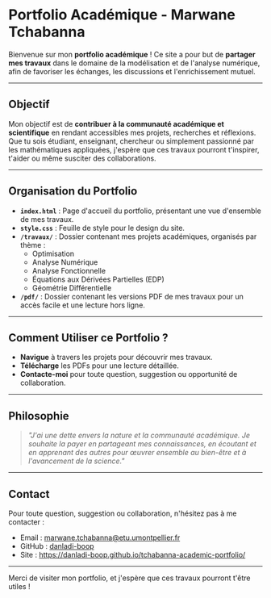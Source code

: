 # Portfolio Académique - Marwane Tchabanna

Bienvenue sur mon **portfolio académique** ! Ce site a pour but de **partager mes travaux** dans le domaine de la modélisation et de l'analyse numérique, afin de favoriser les échanges, les discussions et l'enrichissement mutuel.

---

## Objectif

Mon objectif est de **contribuer à la communauté académique et scientifique** en rendant accessibles mes projets, recherches et réflexions. Que tu sois étudiant, enseignant, chercheur ou simplement passionné par les mathématiques appliquées, j'espère que ces travaux pourront t'inspirer, t'aider ou même susciter des collaborations.

---

## Organisation du Portfolio

- **`index.html`** : Page d'accueil du portfolio, présentant une vue d'ensemble de mes travaux.
- **`style.css`** : Feuille de style pour le design du site.
- **`/travaux/`** : Dossier contenant mes projets académiques, organisés par thème :
  - Optimisation
  - Analyse Numérique
  - Analyse Fonctionnelle
  - Équations aux Dérivées Partielles (EDP)
  - Géométrie Différentielle
- **`/pdf/`** : Dossier contenant les versions PDF de mes travaux pour un accès facile et une lecture hors ligne.

---

## Comment Utiliser ce Portfolio ?

- **Navigue** à travers les projets pour découvrir mes travaux.
- **Télécharge** les PDFs pour une lecture détaillée.
- **Contacte-moi** pour toute question, suggestion ou opportunité de collaboration.

---

## Philosophie

> *"J'ai une dette envers la nature et la communauté académique. Je souhaite la payer en partageant mes connaissances, en écoutant et en apprenant des autres pour œuvrer ensemble au bien-être et à l'avancement de la science."*

---

## Contact

Pour toute question, suggestion ou collaboration, n'hésitez pas à me contacter :
- Email : marwane.tchabanna@etu.umontpellier.fr
- GitHub : [danladi-boop](https://github.com/danladi-boop)
- Site : https://danladi-boop.github.io/tchabanna-academic-portfolio/
---

Merci de visiter mon portfolio, et j'espère que ces travaux pourront t'être utiles !
